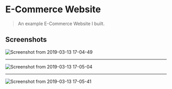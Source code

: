 # E-Commerce Website
> An example E-Commerce Website I built.

## Screenshots

![Screenshot from 2019-03-13 17-04-49](https://user-images.githubusercontent.com/29030325/55365893-2772a680-549b-11e9-81b8-ae3896fc4d5f.png)
___
![Screenshot from 2019-03-13 17-05-04](https://user-images.githubusercontent.com/29030325/55365895-29d50080-549b-11e9-961c-1f4d634ee3d1.png)
___
![Screenshot from 2019-03-13 17-05-41](https://user-images.githubusercontent.com/29030325/55365897-2b9ec400-549b-11e9-8879-9753ccecae49.png)

